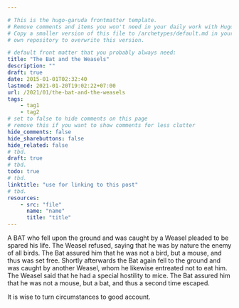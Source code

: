 ```yaml
---

# This is the hugo-garuda frontmatter template.
# Remove comments and items you won't need in your daily work with Hugo.
# Copy a smaller version of this file to /archetypes/default.md in your
# own repository to overwrite this version.

# default front matter that you probably always need:
title: "The Bat and the Weasels"
description: ""
draft: true
date: 2015-01-01T02:32:40
lastmod: 2021-01-20T19:02:22+07:00
url: /2021/01/the-bat-and-the-weasels
tags:
    - tag1
    - tag2
# set to false to hide comments on this page
# remove this if you want to show comments for less clutter
hide_comments: false
hide_sharebuttons: false
hide_related: false
# tbd.
draft: true
# tbd.
todo: true
# tbd.
linktitle: "use for linking to this post"
# tbd.
resources:
    - src: "file"
      name: "name"
      title: "title"
---
```

A BAT who fell upon the ground and was caught by a Weasel pleaded to be spared his life. The Weasel refused, saying that he was by nature the enemy of all birds. The Bat assured him that he was not a bird, but a mouse, and thus was set free. Shortly afterwards the Bat again fell to the ground and was caught by another Weasel, whom he likewise entreated not to eat him. The Weasel said that he had a special hostility to mice. The Bat assured him that he was not a mouse, but a bat, and thus a second time escaped.

It is wise to turn circumstances to good account.

